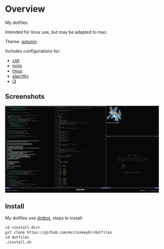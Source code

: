 # Overview

My dotfiles.

Intended for linux use, but may be adapted to mac.

Theme: [autumn](https://github.com/mccloskeybr/autumn-nvim).

Includes configurations for:

*   [zsh](https://github.com/zsh-users/zsh)
*   [nvim](https://github.com/neovim/neovim)
*   [tmux](https://github.com/tmux/tmux)
*   [alacritty](https://github.com/alacritty/alacritty)
*   [i3](https://github.com/i3/i3)

## Screenshots

![example 1](/example_1.png)

## Install

My dotfiles use [dotbot](https://github.com/anishathalye/dotbot), steps to install:

```
cd <install dir>
git clone https://github.com/mccloskeybr/dotfiles
cd dotfiles
./install.sh
```

